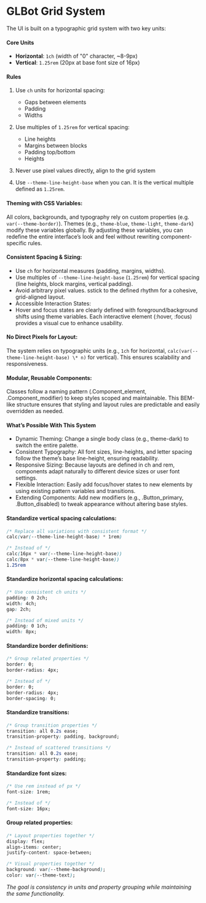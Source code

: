 # GLBot Grid System

The UI is built on a typographic grid system with two key units:

#### Core Units

- **Horizontal**: `1ch` (width of "0" character, ~8-9px)
- **Vertical**: `1.25rem` (20px at base font size of 16px)

#### Rules

1. Use `ch` units for horizontal spacing:

   - Gaps between elements
   - Padding
   - Widths

2. Use multiples of `1.25rem` for vertical spacing:

   - Line heights
   - Margins between blocks
   - Padding top/bottom
   - Heights

3. Never use pixel values directly, align to the grid system

4. Use `--theme-line-height-base` when you can. It is the vertical multiple defined as `1.25rem`.


#### Theming with CSS Variables:
  
  All colors, backgrounds, and typography rely on custom properties (e.g. `var(--theme-border)`). Themes (e.g., `theme-blue`, `theme-light`, `theme-dark`) modify these variables globally. By adjusting these variables, you can redefine the entire interface’s look and feel without rewriting component-specific rules.
  
#### Consistent Spacing & Sizing:

- Use `ch` for horizontal measures (padding, margins, widths).
- Use multiples of `--theme-line-height-base` (`1.25rem`) for vertical spacing (line heights, block margins, vertical padding).
- Avoid arbitrary pixel values.  sstick to the defined rhythm for a cohesive, grid-aligned layout.
- Accessible Interaction States:
- Hover and focus states are clearly defined with foreground/background shifts using theme variables. Each interactive element (:hover, :focus) provides a visual cue to enhance usability.
  
#### No Direct Pixels for Layout:
The system relies on typographic units (e.g., `1ch` for horizontal, `calc(var(--theme-line-height-base) \* n)` for vertical). This ensures scalability and responsiveness.

#### Modular, Reusable Components:
Classes follow a naming pattern (.Component_element, .Component_modifier) to keep styles scoped and maintainable. This BEM-like structure ensures that styling and layout rules are predictable and easily overridden as needed.

#### What’s Possible With This System

- Dynamic Theming: Change a single body class (e.g., theme-dark) to switch the entire palette.
- Consistent Typography: All font sizes, line-heights, and letter spacing follow the theme’s base line-height, ensuring readability.
- Responsive Sizing: Because layouts are defined in ch and rem, components adapt naturally to different device sizes or user font settings.
- Flexible Interaction: Easily add focus/hover states to new elements by using existing pattern variables and transitions.
- Extending Components: Add new modifiers (e.g., .Button_primary, .Button_disabled) to tweak appearance without altering base styles.
  
#### Standardize vertical spacing calculations:

```css
/* Replace all variations with consistent format */
calc(var(--theme-line-height-base) * 1rem)

/* Instead of */
calc(16px * var(--theme-line-height-base))
calc(8px * var(--theme-line-height-base))
1.25rem
```

#### Standardize horizontal spacing calculations:

```css
/* Use consistent ch units */
padding: 0 2ch;
width: 4ch;
gap: 2ch;

/* Instead of mixed units */
padding: 0 1ch;
width: 8px;
```

#### Standardize border definitions:
```css
/* Group related properties */
border: 0;
border-radius: 4px;

/* Instead of */
border: 0;
border-radius: 4px;
border-spacing: 0;
```

#### Standardize transitions:
```css
/* Group transition properties */
transition: all 0.2s ease;
transition-property: padding, background;

/* Instead of scattered transitions */
transition: all 0.2s ease;
transition-property: padding;
```

#### Standardize font sizes:
```css
/* Use rem instead of px */
font-size: 1rem;

/* Instead of */
font-size: 16px;
```

#### Group related properties:
```css
/* Layout properties together */
display: flex;
align-items: center;
justify-content: space-between;

/* Visual properties together */
background: var(--theme-background);
color: var(--theme-text);
```

*The goal is consistency in units and property grouping while maintaining the same functionality.*